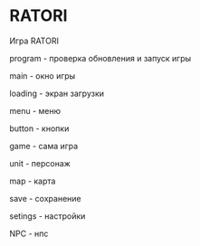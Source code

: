 # RATORI
 Игра RATORI

program - проверка обновления и запуск игры

main - окно игры

loading - экран загрузки

menu - меню

button - кнопки

game - сама игра

unit - персонаж

map - карта

save - сохранение

setings - настройки

NPC - нпс